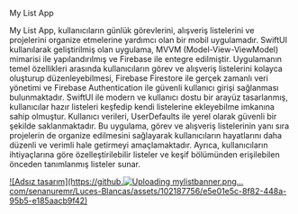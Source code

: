 My List App

My List App, kullanıcıların günlük görevlerini, alışveriş listelerini ve projelerini organize etmelerine yardımcı olan bir mobil uygulamadır. SwiftUI kullanılarak geliştirilmiş olan uygulama, MVVM (Model-View-ViewModel) mimarisi ile yapılandırılmış ve Firebase ile entegre edilmiştir. Uygulamanın temel özellikleri arasında kullanıcıların görev ve alışveriş listelerini kolayca oluşturup düzenleyebilmesi, Firebase Firestore ile gerçek zamanlı veri yönetimi ve Firebase Authentication ile güvenli kullanıcı girişi sağlanması bulunmaktadır. SwiftUI ile modern ve kullanıcı dostu bir arayüz tasarlanmış, kullanıcılar hazır listeleri keşfedip kendi listelerine ekleyebilme imkanına sahip olmuştur. Kullanıcı verileri, UserDefaults ile yerel olarak güvenli bir şekilde saklanmaktadır. Bu uygulama, görev ve alışveriş listelerinin yanı sıra projelerin de organize edilmesini sağlayarak kullanıcıların hayatlarını daha düzenli ve verimli hale getirmeyi amaçlamaktadır. Ayrıca, kullanıcıların ihtiyaçlarına göre özelleştirilebilir listeler ve keşif bölümünden erişilebilen önceden tanımlanmış listeler sunar. 


[![Adsız tasarım](https://github.![Uploading mylistbanner.png…]()
com/senanuremr/Luces-Blancas/assets/102187756/e5e01e5c-8f82-448a-95b5-e185aacb9f42)
](https://github.com/senanuremr/MyList/issues/1)
